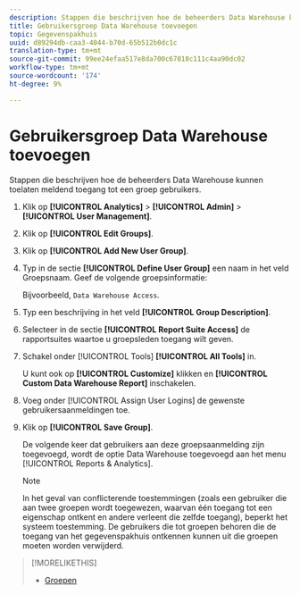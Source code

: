 ```yaml
---
description: Stappen die beschrijven hoe de beheerders Data Warehouse kunnen toelaten meldend toegang tot een groep gebruikers.
title: Gebruikersgroep Data Warehouse toevoegen
topic: Gegevenspakhuis
uuid: d89294db-caa3-4044-b70d-65b512b0dc1c
translation-type: tm+mt
source-git-commit: 99ee24efaa517e8da700c67818c111c4aa90dc02
workflow-type: tm+mt
source-wordcount: '174'
ht-degree: 9%

---
```



# Gebruikersgroep Data Warehouse toevoegen

Stappen die beschrijven hoe de beheerders Data Warehouse kunnen toelaten meldend toegang tot een groep gebruikers.

1. Klik op **[!UICONTROL Analytics]** > **[!UICONTROL Admin]** > **[!UICONTROL User Management]**.
1. Klik op **[!UICONTROL Edit Groups]**.
1. Klik op **[!UICONTROL Add New User Group]**.
1. Typ in de sectie **[!UICONTROL Define User Group]** een naam in het veld Groepsnaam. Geef de volgende groepsinformatie:

   Bijvoorbeeld, `Data Warehouse Access`.
1. Typ een beschrijving in het veld **[!UICONTROL Group Description]**.
1. Selecteer in de sectie **[!UICONTROL Report Suite Access]** de rapportsuites waartoe u groepsleden toegang wilt geven.
1. Schakel onder [!UICONTROL Tools] **[!UICONTROL All Tools]** in.

   U kunt ook op **[!UICONTROL Customize]** klikken en **[!UICONTROL Custom Data Warehouse Report]** inschakelen.

1. Voeg onder [!UICONTROL Assign User Logins] de gewenste gebruikersaanmeldingen toe.
1. Klik op **[!UICONTROL Save Group]**.

   De volgende keer dat gebruikers aan deze groepsaanmelding zijn toegevoegd, wordt de optie Data Warehouse toegevoegd aan het menu [!UICONTROL Reports & Analytics].

   >[!NOTE]
   >
   >In het geval van conflicterende toestemmingen (zoals een gebruiker die aan twee groepen wordt toegewezen, waarvan één toegang tot een eigenschap ontkent en andere verleent die zelfde toegang), beperkt het systeem toestemming. De gebruikers die tot groepen behoren die de toegang van het gegevenspakhuis ontkennen kunnen uit die groepen moeten worden verwijderd.

>[!MORELIKETHIS]
>
>* [Groepen](/help/admin/user-management2/c-user-groups/groups.md)

